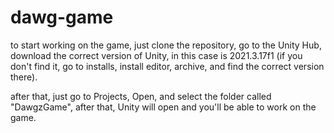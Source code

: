 # dawg-game

to start working on the game, just clone the repository, go to the Unity Hub, download the correct version of Unity, in this case is 2021.3.17f1 (if you don't find it, go
to installs, install editor, archive, and find the correct version there).

after that, just go to Projects, Open, and select the folder called "DawgzGame", after that, Unity will open and you'll be able to work on the game.

